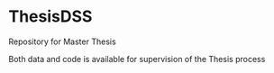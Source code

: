 # ThesisDSS
Repository for Master Thesis

Both data and code is available for supervision of the Thesis process
